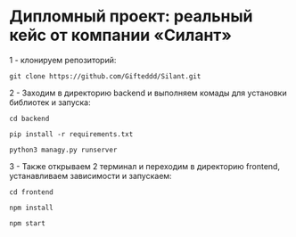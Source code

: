 # Дипломный проект: реальный кейс от компании «Силант»
1 - клонируем репозиторий:
```
git clone https://github.com/Gifteddd/Silant.git
```
2 - Заходим в директорию backend и выполняем комады для установки библиотек и запуска:
```
cd backend
```
```
pip install -r requirements.txt
```
```
python3 managy.py runserver
```
3 - Также открываем 2 терминал и переходим в директорию frontend, устанавливаем зависимости и запускаем:
```
cd frontend
```
```
npm install
```
```
npm start
```
